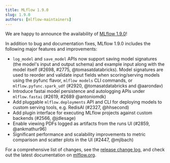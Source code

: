 ```yaml
---
title: MLflow 1.9.0
slug: 1.9.0
authors: [mlflow-maintainers]
---
```


We are happy to announce the availability of [MLflow 1.9.0](https://github.com/mlflow/mlflow/releases/tag/v1.9.0)!

In addition to bug and documentation fixes, MLflow 1.9.0 includes the following major features and improvements:

- `log_model` and `save_model` APIs now support saving model signatures (the model's input and output schema)
  and example input along with the model itself (#2698, #2775, @tomasatdatabricks). Model signatures are used
  to reorder and validate input fields when scoring/serving models using the pyfunc flavor, `mlflow models`
  CLI commands, or `mlflow.pyfunc.spark_udf` (#2920, @tomasatdatabricks and @aarondav)
- Introduce fastai model persistence and autologging APIs under `mlflow.fastai` (#2619, #2689 @antoniomdk)
- Add pluggable `mlflow.deployments` API and CLI for deploying models to custom serving tools, e.g. RedisAI
  (#2327, @hhsecond)
- Add plugin interface for executing MLflow projects against custom backends (#2566, @jdlesage)
- Enable viewing PDFs logged as artifacts from the runs UI (#2859, @ankmathur96)
- Significant performance and scalability improvements to metric comparison and scatter plots in
  the UI (#2447, @mjlbach)

For a comprehensive list of changes, see the [release change log](https://github.com/mlflow/mlflow/releases/tag/v1.9.0), and check out the latest documentation on [mlflow.org](http://mlflow.org/).
